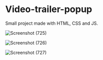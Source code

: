 # Video-trailer-popup
Small project made with HTML, CSS and JS.

![Screenshot (725)](https://user-images.githubusercontent.com/125815967/230125995-693a6225-637e-4514-a337-30276480d8fd.png)

![Screenshot (726)](https://user-images.githubusercontent.com/125815967/230126018-15601bb7-0fdd-4fd9-a519-54c86f2a1a00.png)

![Screenshot (727)](https://user-images.githubusercontent.com/125815967/230126037-5065fb42-62d0-4b15-a603-6c9f7f454006.png)

